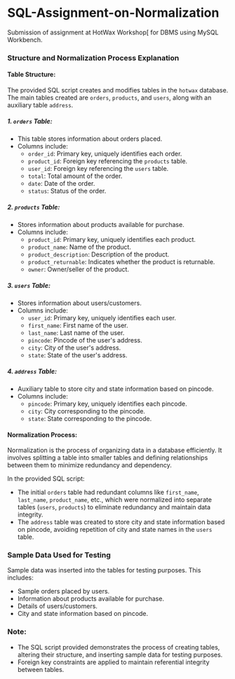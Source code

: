 # SQL-Assignment-on-Normalization
Submission of assignment at HotWax Workshop[ for DBMS using MySQL Workbench.


### Structure and Normalization Process Explanation

#### Table Structure:

The provided SQL script creates and modifies tables in the `hotwax` database. The main tables created are `orders`, `products`, and `users`, along with an auxiliary table `address`.

##### 1. `orders` Table:
- This table stores information about orders placed.
- Columns include:
  - `order_id`: Primary key, uniquely identifies each order.
  - `product_id`: Foreign key referencing the `products` table.
  - `user_id`: Foreign key referencing the `users` table.
  - `total`: Total amount of the order.
  - `date`: Date of the order.
  - `status`: Status of the order.

##### 2. `products` Table:
- Stores information about products available for purchase.
- Columns include:
  - `product_id`: Primary key, uniquely identifies each product.
  - `product_name`: Name of the product.
  - `product_description`: Description of the product.
  - `product_returnable`: Indicates whether the product is returnable.
  - `owner`: Owner/seller of the product.

##### 3. `users` Table:
- Stores information about users/customers.
- Columns include:
  - `user_id`: Primary key, uniquely identifies each user.
  - `first_name`: First name of the user.
  - `last_name`: Last name of the user.
  - `pincode`: Pincode of the user's address.
  - `city`: City of the user's address.
  - `state`: State of the user's address.

##### 4. `address` Table:
- Auxiliary table to store city and state information based on pincode.
- Columns include:
  - `pincode`: Primary key, uniquely identifies each pincode.
  - `city`: City corresponding to the pincode.
  - `state`: State corresponding to the pincode.

#### Normalization Process:

Normalization is the process of organizing data in a database efficiently. It involves splitting a table into smaller tables and defining relationships between them to minimize redundancy and dependency.

In the provided SQL script:
- The initial `orders` table had redundant columns like `first_name`, `last_name`, `product_name`, etc., which were normalized into separate tables (`users`, `products`) to eliminate redundancy and maintain data integrity.
- The `address` table was created to store city and state information based on pincode, avoiding repetition of city and state names in the `users` table.

### Sample Data Used for Testing

Sample data was inserted into the tables for testing purposes. This includes:
- Sample orders placed by users.
- Information about products available for purchase.
- Details of users/customers.
- City and state information based on pincode.

### Note:

- The SQL script provided demonstrates the process of creating tables, altering their structure, and inserting sample data for testing purposes.
- Foreign key constraints are applied to maintain referential integrity between tables.

